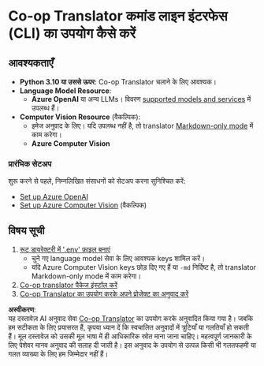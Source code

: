 <!--
CO_OP_TRANSLATOR_METADATA:
{
  "original_hash": "d8eec418d6325416b9fab19a2dfcbf41",
  "translation_date": "2025-05-06T17:52:40+00:00",
  "source_file": "getting_started/command-line-guide/command-line-guide.md",
  "language_code": "hi"
}
-->
# Co-op Translator कमांड लाइन इंटरफेस (CLI) का उपयोग कैसे करें

## आवश्यकताएँ

- **Python 3.10 या उससे ऊपर**: Co-op Translator चलाने के लिए आवश्यक।
- **Language Model Resource**:  
  - **Azure OpenAI** या अन्य LLMs। विवरण [supported models and services](../../../../README.md) में उपलब्ध हैं।  
- **Computer Vision Resource** (वैकल्पिक):  
  - इमेज अनुवाद के लिए। यदि उपलब्ध नहीं है, तो translator [Markdown-only mode](../markdown-only-mode.md) में काम करेगा।  
  - **Azure Computer Vision**

### प्रारंभिक सेटअप

शुरू करने से पहले, निम्नलिखित संसाधनों को सेटअप करना सुनिश्चित करें:

- [Set up Azure OpenAI](../set-up-resources/set-up-azure-openai.md)  
- [Set up Azure Computer Vision](../set-up-resources/set-up-azure-computer-vision.md) (वैकल्पिक)

## विषय सूची

1. [रूट डायरेक्टरी में '.env' फ़ाइल बनाएं](./create-env-file.md)  
   - चुने गए language model सेवा के लिए आवश्यक keys शामिल करें।  
   - यदि Azure Computer Vision keys छोड़ दिए गए हैं या `-md` निर्दिष्ट है, तो translator Markdown-only mode में काम करेगा।  
3. [Co-op translator पैकेज इंस्टॉल करें](./install-package.md)  
4. [Co-op Translator का उपयोग करके अपने प्रोजेक्ट का अनुवाद करें](./translator-your-project.md)

**अस्वीकरण**:  
यह दस्तावेज़ AI अनुवाद सेवा [Co-op Translator](https://github.com/Azure/co-op-translator) का उपयोग करके अनुवादित किया गया है। जबकि हम सटीकता के लिए प्रयासरत हैं, कृपया ध्यान दें कि स्वचालित अनुवादों में त्रुटियाँ या गलतियाँ हो सकती हैं। मूल दस्तावेज़ को उसकी मूल भाषा में ही आधिकारिक स्रोत माना जाना चाहिए। महत्वपूर्ण जानकारी के लिए पेशेवर मानव अनुवाद की सलाह दी जाती है। इस अनुवाद के उपयोग से उत्पन्न किसी भी गलतफहमी या गलत व्याख्या के लिए हम जिम्मेदार नहीं हैं।